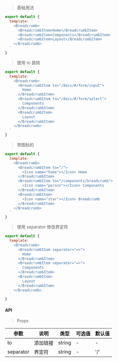 > 基础用法

```js
export default {
  template: `
    <Breadcrumb>
      <BreadcrumbItem>Home</BreadcrumbItem>
      <BreadcrumbItem>Components</BreadcrumbItem>
      <BreadcrumbItem>Layout</BreadcrumbItem>
    </Breadcrumb>
  `
}
```

> 使用 to 跳转

```js
export default {
  template: `
    <Breadcrumb>
      <BreadcrumbItem to="/docs/#/form/input">
        Home
      </BreadcrumbItem>
      <BreadcrumbItem to="/docs/#/form/select">
        Components
      </BreadcrumbItem>
      <BreadcrumbItem>
        Layout
      </BreadcrumbItem>
    </Breadcrumb>
  `
}
```

> 带图标的

```js
export default {
  template: `
    <Breadcrumb>
      <BreadcrumbItem to="/">
        <Icon name="home"></Icon> Home
      </BreadcrumbItem>
      <BreadcrumbItem to="/components/breadcrumb">
        <Icon name="person"></Icon> Components
      </BreadcrumbItem>
      <BreadcrumbItem>
        <Icon name="star"></Icon> Breadcrumb
      </BreadcrumbItem>
    </Breadcrumb>
  `
}
```

> 使用 separator 修改界定符

```js
export default {
  template: `
    <Breadcrumb>
      <BreadcrumbItem separator="=>">
        Home
      </BreadcrumbItem>
      <BreadcrumbItem separator="=>">
        Components
      </BreadcrumbItem>
      <BreadcrumbItem>
        Layout
      </BreadcrumbItem>
    </Breadcrumb>
  `
}
```

#### API

> Props

参数 | 说明 | 类型 | 可选值 | 默认值
---|---|---|---|---
to | 添加链接 | string | - | -
separator | 界定符 | string | - | '/'
